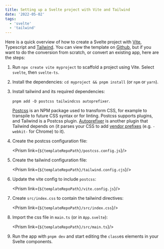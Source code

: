 ```yaml
---
title: Setting up a Svelte project with Vite and Tailwind
date: '2022-05-02'
tags:
  - 'svelte'
  - 'tailwind'
---
```


<script>
 import Prism from "$lib/components/Prism.svelte"
 const templateRepoPath = "https://raw.githubusercontent.com/Mytakeon/vite-svelte-tailwind/main";
</script>

Here is a quick overview of how to create a Svelte project with [Vite](https://vitejs.dev/), Typescript and [Tailwind](https://tailwindcss.com/). You can view the template on [Github](https://github.com/Mytakeon/vite-svelte-tailwind), but if you want to do the conversion from scratch, or convert an existing app, here are the steps:

1. Run `npx create vite myproject` to scaffold a project using Vite. Select `svelte`, then `svelte-ts`.
1. Install the dependencies: `cd myproject && pnpm install` (or `npm` or `yarn`).
1. Install tailwind and its required dependencies:

   `pnpm add -D postcss tailwindcss autoprefixer`.

   [Postcss](https://postcss.org/) is an NPM package used to transform CSS, for example to transpile to future CSS syntax or for linting. Postcss supports plugins, and Tailwind is a Postcss plugin. [Autoprefixer](https://autoprefixer.github.io/) is another plugin that Tailwind depends on (it parses your CSS to add [vendor prefixes](https://developer.mozilla.org/en-US/docs/Glossary/Vendor_Prefix) (e.g. `-webkit-` for Chrome) to it).

1. Create the postcss configuration file:

   <Prism link={`${templateRepoPath}/postcss.config.js`}/>

1. Create the tailwind configuration file:

   <Prism link={`${templateRepoPath}/tailwind.config.cjs`}/>

1. Update the vite config to include `postcss`:

   <Prism link={`${templateRepoPath}/vite.config.js`}/>

1. Create `src/index.css` to contain the tailwind directives:

   <Prism link={`${templateRepoPath}/src/index.css`}/>

1. Import the css file in `main.ts` (or in `App.svelte`):

   <Prism link={`${templateRepoPath}/src/main.ts`}/>

1. Run the app with `pnpm dev` and start editing the `class`es elements in your Svelte components.
